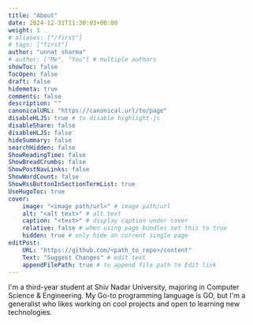 ```yaml
---
title: "About"
date: 2024-12-31T11:30:03+00:00
weight: 1
# aliases: ["/first"]
# tags: ["first"]
author: "unnat sharma"
# author: ["Me", "You"] # multiple authors
showToc: false
TocOpen: false
draft: false
hidemeta: true
comments: false
description: ""
canonicalURL: "https://canonical.url/to/page"
disableHLJS: true # to disable highlight-js
disableShare: false
disableHLJS: false
hideSummary: false
searchHidden: false 
ShowReadingTime: false
ShowBreadCrumbs: false 
ShowPostNavLinks: false
ShowWordCount: false
ShowRssButtonInSectionTermList: true
UseHugoToc: true
cover:
    image: "<image path/url>" # image path/url
    alt: "<alt text>" # alt text
    caption: "<text>" # display caption under cover
    relative: false # when using page bundles set this to true
    hidden: true # only hide on current single page
editPost:
    URL: "https://github.com/<path_to_repo>/content"
    Text: "Suggest Changes" # edit text
    appendFilePath: true # to append file path to Edit link
---
```


I'm a third-year student at Shiv Nadar University, majoring in Computer Science & Engineering.
My Go-to programming language is GO, but I'm a generalist who likes working on cool projects and open to learning new technologies.

